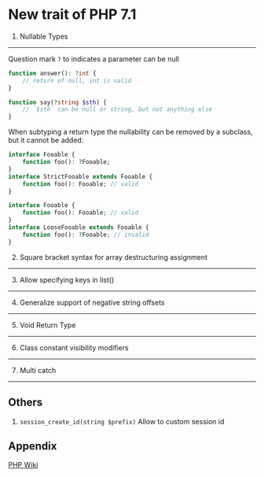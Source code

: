 New trait of PHP 7.1
====================

1. Nullable Types
-----------------

Question mark `?` to indicates a parameter can be null

```php
function answer(): ?int {
    // return of null, int is valid
}

function say(?string $sth) {
    // `$sth` can be null or string, but not anything else
}

```

When subtyping a return type the nullability can be removed by a subclass, but it cannot be added:

```php
interface Fooable {
    function foo(): ?Fooable;
}
interface StrictFooable extends Fooable {
    function foo(): Fooable; // valid
}

interface Fooable {
    function foo(): Fooable; // valid
}
interface LooseFooable extends Fooable {
    function foo(): ?Fooable; // invalid
}
```

2. Square bracket syntax for array destructuring assignment
-----------------------------------------------------------

3. Allow specifying keys in list()
----------------------------------

4. Generalize support of negative string offsets
------------------------------------------------

5. Void Return Type
-------------------

6. Class constant visibility modifiers
--------------------------------------

7. Multi catch
--------------

Others
------

1. `session_create_id(string $prefix)` Allow to custom session id

Appendix
--------

[PHP Wiki](https://wiki.php.net/rfc)
